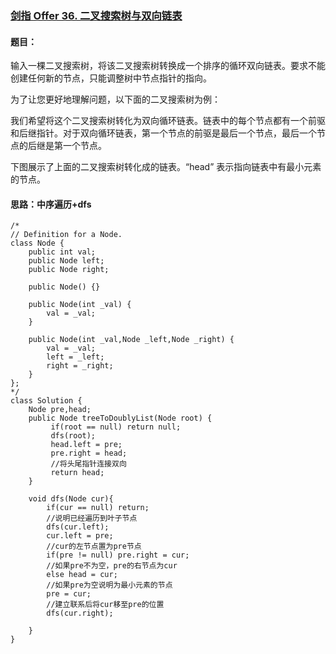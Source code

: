 ### [剑指 Offer 36. 二叉搜索树与双向链表](https://leetcode.cn/problems/er-cha-sou-suo-shu-yu-shuang-xiang-lian-biao-lcof/)

#### 题目：

输入一棵二叉搜索树，将该二叉搜索树转换成一个排序的循环双向链表。要求不能创建任何新的节点，只能调整树中节点指针的指向。

为了让您更好地理解问题，以下面的二叉搜索树为例：

我们希望将这个二叉搜索树转化为双向循环链表。链表中的每个节点都有一个前驱和后继指针。对于双向循环链表，第一个节点的前驱是最后一个节点，最后一个节点的后继是第一个节点。

下图展示了上面的二叉搜索树转化成的链表。“head” 表示指向链表中有最小元素的节点。

####  思路：中序遍历+dfs

```
/*
// Definition for a Node.
class Node {
    public int val;
    public Node left;
    public Node right;

    public Node() {}

    public Node(int _val) {
        val = _val;
    }

    public Node(int _val,Node _left,Node _right) {
        val = _val;
        left = _left;
        right = _right;
    }
};
*/
class Solution {
    Node pre,head;
    public Node treeToDoublyList(Node root) {
         if(root == null) return null;
         dfs(root);
         head.left = pre;
         pre.right = head;
         //将头尾指针连接双向
         return head;
    }

    void dfs(Node cur){
        if(cur == null) return;
        //说明已经遍历到叶子节点
        dfs(cur.left); 
        cur.left = pre;
        //cur的左节点置为pre节点
        if(pre != null) pre.right = cur;
        //如果pre不为空，pre的右节点为cur
        else head = cur;
        //如果pre为空说明为最小元素的节点
        pre = cur;
        //建立联系后将cur移至pre的位置
        dfs(cur.right);

    }
}
```

